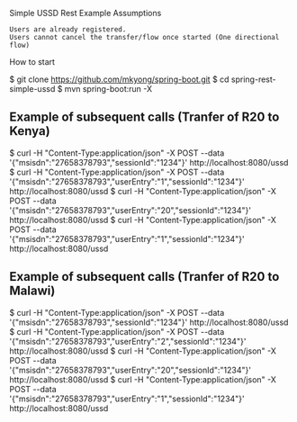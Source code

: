 Simple USSD Rest Example
Assumptions

    Users are already registered.
    Users cannot cancel the transfer/flow once started (One directional flow)

How to start

$ git clone https://github.com/mkyong/spring-boot.git
$ cd spring-rest-simple-ussd
$ mvn spring-boot:run -X

## Example of subsequent calls (Tranfer of R20 to Kenya)
$  curl -H "Content-Type:application/json" -X POST --data '{"msisdn":"27658378793","sessionId":"1234"}' http://localhost:8080/ussd
$  curl -H "Content-Type:application/json" -X POST --data '{"msisdn":"27658378793","userEntry":"1","sessionId":"1234"}' http://localhost:8080/ussd
$  curl -H "Content-Type:application/json" -X POST --data '{"msisdn":"27658378793","userEntry":"20","sessionId":"1234"}' http://localhost:8080/ussd
$  curl -H "Content-Type:application/json" -X POST --data '{"msisdn":"27658378793","userEntry":"1","sessionId":"1234"}' http://localhost:8080/ussd

## Example of subsequent calls (Tranfer of R20 to Malawi)
$  curl -H "Content-Type:application/json" -X POST --data '{"msisdn":"27658378793","sessionId":"1234"}' http://localhost:8080/ussd
$  curl -H "Content-Type:application/json" -X POST --data '{"msisdn":"27658378793","userEntry":"2","sessionId":"1234"}' http://localhost:8080/ussd
$  curl -H "Content-Type:application/json" -X POST --data '{"msisdn":"27658378793","userEntry":"20","sessionId":"1234"}' http://localhost:8080/ussd
$  curl -H "Content-Type:application/json" -X POST --data '{"msisdn":"27658378793","userEntry":"1","sessionId":"1234"}' http://localhost:8080/ussd
